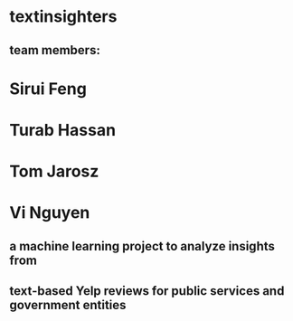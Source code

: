 # textinsighters
## team members:
  # Sirui Feng
  # Turab Hassan
  # Tom Jarosz
  # Vi Nguyen
## a machine learning project to analyze insights from 
## text-based Yelp reviews for public services and government entities
